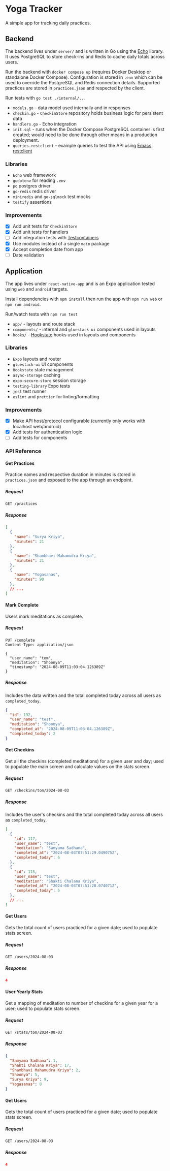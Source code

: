 # Yoga Tracker

A simple app for tracking daily practices.

## Backend

The backend lives under `server/` and is written in Go using the [Echo](https://echo.labstack.com/) library. It uses PostgreSQL to store check-ins and Redis to cache daily totals across users.

Run the backend with `docker compose up` (requires Docker Desktop or standalone Docker Compose). Configuration is stored in `.env` which can be used to override the PostgreSQL and Redis connection details. Supported practices are stored in `practices.json` and respected by the client.

Run tests with `go test ./internal/...`

- `models.go` - data model used internally and in responses
- `checkin.go` - `CheckinStore` repository holds business logic for persistent data
- `handlers.go` - Echo integration
- `init.sql` - runs when the Docker Compose PostgreSQL container is first created; would need to be done through other means in a production deployment.
- `queries.restclient` - example queries to test the API using [Emacs restclient](https://github.com/pashky/restclient.el) 

### Libraries

- `Echo` web framework
- `godotenv` for reading `.env`
- `pq` postgres driver
- `go-redis` redis driver
-  `miniredis` and `go-sqlmock` test mocks
- `testify` assertions

### Improvements

- [x] Add unit tests for `CheckinStore`
- [x] Add unit tests for handlers
- [ ] Add integration tests with [Testcontainers](https://golang.testcontainers.org/)
- [x] Use modules instead of a single `main` package
- [x] Accept completion date from app
- [ ] Date validation 

## Application

The app lives under `react-native-app` and is an Expo application tested using `web` and `android` targets.

Install dependencies with `npm install` then run the app with `npm run web` or `npm run android`. 

Run/watch tests with `npm run test`

- `app/` - layouts and route stack
- `components/` - internal and `gluestack-ui` components used in layouts
- `hooks/` - [Hookstate](https://hookstate.js.org) hooks used in layouts and components

### Libraries

- `Expo` layouts and router
- `gluestack-ui` UI components
- `Hookstate` state management
- `async-storage` caching
- `expo-secure-store` session storage
- `testing-library` Expo tests
- `jest` test runner
- `eslint` and `prettier` for linting/formatting

### Improvements

- [x] Make API host/protocol configurable (currently only works with localhost web/android)
- [x] Add tests for authentication logic
- [ ] Add tests for components

### API Reference

#### Get Practices

Practice names and respective duration in minutes is stored in `practices.json` and exposed to the app through an endpoint.

##### Request
``` http
GET /practices
```

##### Response

``` json
[
  {
    "name": "Surya Kriya",
    "minutes": 21
  },
  {
    "name": "Shambhavi Mahamudra Kriya",
    "minutes": 21
  },
  {
    "name": "Yogasanas",
    "minutes": 90
  },
  // ...
]
```


#### Mark Complete

Users mark meditations as complete. 

##### Request
``` http
PUT /complete
Content-Type: application/json

{
  "user_name": "tom",
  "meditation": "Shoonya",
  "timestamp": "2024-08-09T11:03:04.126389Z"
}
```

##### Response

Includes the data written and the total completed today across all users as `completed_today`.

``` json
{
  "id": 192,
  "user_name": "test",
  "meditation": "Shoonya",
  "completed_at": "2024-08-09T11:03:04.126389Z",
  "completed_today": 2
}
```

#### Get Checkins

Get all the checkins (completed meditations) for a given user and day; used to populate the main screen and calculate values on the stats screen.

##### Request
``` http
GET /checkins/tom/2024-08-03
```

##### Response

Includes the user's checkins and the total completed today across all users as `completed_today`.

``` json
[
  {
    "id": 117,
    "user_name": "test",
    "meditation": "Samyama Sadhana",
    "completed_at": "2024-08-03T07:51:29.049075Z",
    "completed_today": 6
  },
  {
    "id": 115,
    "user_name": "test",
    "meditation": "Shakti Chalana Kriya",
    "completed_at": "2024-08-03T07:51:28.074071Z",
    "completed_today": 5
  },
  // ...
]
```

#### Get Users

Gets the total count of users practiced for a given date; used to populate stats screen.

##### Request
``` http
GET /users/2024-08-03
```

##### Response

``` json
4
```

#### User Yearly Stats

Get a mapping of meditation to number of checkins for a given year for a user; used to populate stats screen.

##### Request
``` http
GET /stats/tom/2024-08-03
```

##### Response

``` json
{
  "Samyama Sadhana": 1,
  "Shakti Chalana Kriya": 17,
  "Shambhavi Mahamudra Kriya": 2,
  "Shoonya": 5,
  "Surya Kriya": 9,
  "Yogasanas": 8
}
```

#### Get Users

Gets the total count of users practiced for a given date; used to populate stats screen.

##### Request
``` http
GET /users/2024-08-03
```

##### Response

``` json
4
```
